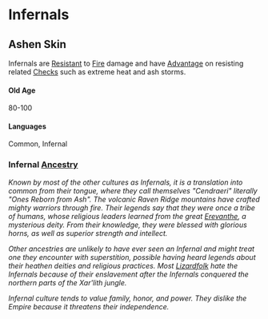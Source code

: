 # Infernals

## Ashen Skin

Infernals are [Resistant](../../Conditions/Resistant.md) to [Fire](../../Damage%20Types/Fire.md) damage and have [Advantage](../../Game%20Procedures/Dice%20Rolls/Advantage.md) on resisting related [Checks](../../Game%20Procedures/Check.md) such as extreme heat and ash storms.

#### Old Age

80-100

#### Languages

Common, Infernal

### Infernal [Ancestry](Ancestry.md)

*Known by most of the other cultures as Infernals, it is a translation into common from their tongue, where they call themselves "Cendraeri" literally "Ones Reborn from Ash". The volcanic Raven Ridge mountains have crafted mighty warriors through fire. Their legends say that they were once a tribe of humans, whose religious leaders learned from the great [Erevanthe](../../Magic/Spells/Deities/Deity%20Index/Erevanthe.md), a mysterious deity. From their knowledge, they were blessed with glorious horns, as well as superior strength and intellect.* 

*Other ancestries are unlikely to have ever seen an Infernal and might treat one they encounter with superstition, possible having heard legends about their heathen deities and religious practices. Most [Lizardfolk](Lizardfolk.md) hate the Infernals because of their enslavement after the Infernals conquered the northern parts of the Xar'lith jungle.* 

*Infernal culture tends to value family, honor, and power. They dislike the Empire because it threatens their independence.*
